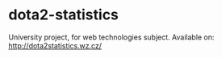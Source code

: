 # dota2-statistics
University project, for web technologies subject. Available on: http://dota2statistics.wz.cz/
